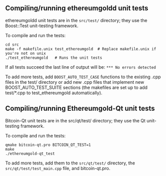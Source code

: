 Compiling/running ethereumgoldd unit tests
------------------------------------

ethereumgoldd unit tests are in the `src/test/` directory; they
use the Boost::Test unit-testing framework.

To compile and run the tests:

	cd src
	make -f makefile.unix test_ethereumgold  # Replace makefile.unix if you're not on unix
	./test_ethereumgold   # Runs the unit tests

If all tests succeed the last line of output will be:
`*** No errors detected`

To add more tests, add `BOOST_AUTO_TEST_CASE` functions to the existing
.cpp files in the test/ directory or add new .cpp files that
implement new BOOST_AUTO_TEST_SUITE sections (the makefiles are
set up to add test/*.cpp to test_ethereumgold automatically).


Compiling/running Ethereumgold-Qt unit tests
---------------------------------------

Bitcoin-Qt unit tests are in the src/qt/test/ directory; they
use the Qt unit-testing framework.

To compile and run the tests:

	qmake bitcoin-qt.pro BITCOIN_QT_TEST=1
	make
	./ethereumgold-qt_test

To add more tests, add them to the `src/qt/test/` directory,
the `src/qt/test/test_main.cpp` file, and bitcoin-qt.pro.
